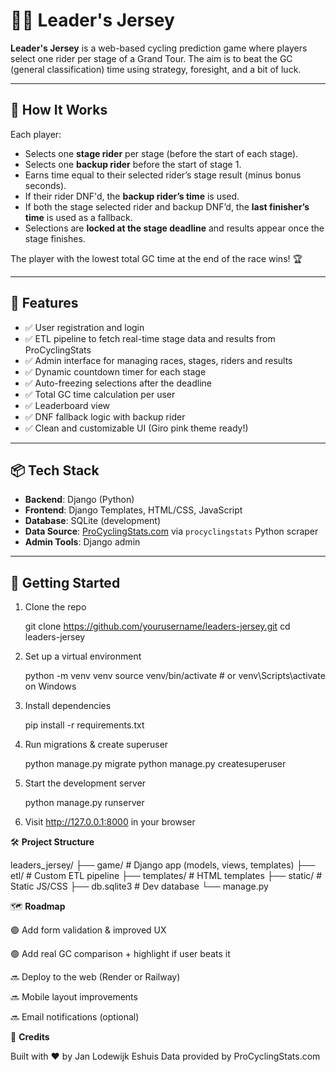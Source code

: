 # 🚴‍♂️ Leader's Jersey

**Leader's Jersey** is a web-based cycling prediction game where players select one rider per stage of a Grand Tour. The aim is to beat the GC (general classification) time using strategy, foresight, and a bit of luck.

---

## 🏁 How It Works

Each player:

- Selects one **stage rider** per stage (before the start of each stage).
- Selects one **backup rider** before the start of stage 1.
- Earns time equal to their selected rider’s stage result (minus bonus seconds).
- If their rider DNF'd, the **backup rider’s time** is used.
- If both the stage selected rider and backup DNF’d, the **last finisher’s time** is used as a fallback.
- Selections are **locked at the stage deadline** and results appear once the stage finishes.

The player with the lowest total GC time at the end of the race wins! 🏆

---

## 🔧 Features

- ✅ User registration and login
- ✅ ETL pipeline to fetch real-time stage data and results from ProCyclingStats
- ✅ Admin interface for managing races, stages, riders and results
- ✅ Dynamic countdown timer for each stage
- ✅ Auto-freezing selections after the deadline
- ✅ Total GC time calculation per user
- ✅ Leaderboard view
- ✅ DNF fallback logic with backup rider
- ✅ Clean and customizable UI (Giro pink theme ready!)

---

## 📦 Tech Stack

- **Backend**: Django (Python)
- **Frontend**: Django Templates, HTML/CSS, JavaScript
- **Database**: SQLite (development)
- **Data Source**: [ProCyclingStats.com](https://www.procyclingstats.com/) via `procyclingstats` Python scraper
- **Admin Tools**: Django admin

---

## 🚀 Getting Started

1. Clone the repo  
 
   git clone https://github.com/yourusername/leaders-jersey.git
   cd leaders-jersey

2. Set up a virtual environment

    python -m venv venv
    source venv/bin/activate  # or venv\Scripts\activate on Windows

3. Install dependencies

    pip install -r requirements.txt

4. Run migrations & create superuser

    python manage.py migrate
    python manage.py createsuperuser

5. Start the development server

    python manage.py runserver

6. Visit http://127.0.0.1:8000 in your browser

🛠️ **Project Structure**

leaders_jersey/
├── game/                  # Django app (models, views, templates)
├── etl/                   # Custom ETL pipeline
├── templates/             # HTML templates
├── static/                # Static JS/CSS
├── db.sqlite3             # Dev database
└── manage.py

🗺️ **Roadmap**

🟢 Add form validation & improved UX

🟢 Add real GC comparison + highlight if user beats it

🔜 Deploy to the web (Render or Railway)

🔜 Mobile layout improvements

🔜 Email notifications (optional)

🙌 **Credits**

Built with ❤️ by Jan Lodewijk Eshuis
Data provided by ProCyclingStats.com